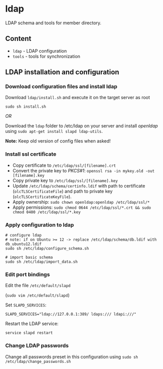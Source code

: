 ldap
====

LDAP schema and tools for member directory.


## Content ##

- `ldap` - LDAP configuration
- `tools` - tools for synchronization

## LDAP installation and configuration ##

### Download configuration files and install ldap

Download `ldap/install.sh` and execute it on the target server as root

    sudo sh install.sh

*OR*

Download the `ldap` folder to /etc/ldap on your server and install *openldap* using `sudo apt-get install slapd ldap-utils`.

**Note:** Keep old version of config files when asked!
    
### Install ssl certificate

- Copy certificate to `/etc/ldap/ssl/[filename].crt`
- Convert the private key to *PKCS#1*: `openssl rsa -in mykey.old -out [filename].key`
- Copy private key to `/etc/ldap/ssl/[filename].key`
- Update `/etc/ldap/schema/certinfo.ldif` with path to certificate (`olcTLSCertificateFile`) and path to private key (`olcTLSCertificateKeyFile`).
- Apply ownership: `sudo chown openldap:openldap /etc/ldap/ssl/*`
- Apply permissions: `sudo chmod 0644 /etc/ldap/ssl/*.crt && sudo chmod 0400 /etc/ldap/ssl/*.key`

### Apply configuration to ldap
    
    # configure ldap
    # note: if on Ubuntu >= 12 -> replace /etc/ldap/schema/db.ldif with db_ubuntu12.ldif
    sudo sh /etc/ldap/configure_schema.sh

    # import basic schema
    sudo sh /etc/ldap/import_data.sh

### Edit port bindings

Edit the file `/etc/default/slapd`

(`sudo vim /etc/default/slapd`)

Set `SLAPD_SERVICES`:

    SLAPD_SERVICES="ldap://127.0.0.1:389/ ldaps:/// ldapi:///"

Restart the LDAP service:

    service slapd restart

### Change LDAP passwords

Change all passwords preset in this configuration using `sudo sh /etc/ldap/change_passwords.sh`

